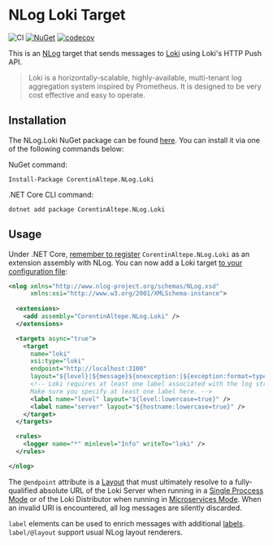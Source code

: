 # NLog Loki Target

![CI](https://github.com/corentinaltepe/nlog.loki/workflows/CI/badge.svg?branch=master)
[![NuGet](https://img.shields.io/nuget/v/CorentinAltepe.NLog.Loki)](https://www.nuget.org/packages/CorentinAltepe.NLog.Loki)
[![codecov](https://codecov.io/gh/corentinaltepe/nlog.loki/branch/master/graph/badge.svg?token=84N5XB4J09)](https://codecov.io/gh/corentinaltepe/nlog.loki)

This is an [NLog](https://nlog-project.org/) target that sends messages to [Loki](https://grafana.com/oss/loki/) using Loki's HTTP Push API.

> Loki is a horizontally-scalable, highly-available, multi-tenant log aggregation system inspired by Prometheus. It is designed to be very cost effective and easy to operate.

## Installation

The NLog.Loki NuGet package can be found [here](https://www.nuget.org/packages/CorentinAltepe.NLog.Loki). You can install it via one of the following commands below:

NuGet command:

    Install-Package CorentinAltepe.NLog.Loki

.NET Core CLI command:

    dotnet add package CorentinAltepe.NLog.Loki

## Usage

Under .NET Core, [remember to register](https://github.com/nlog/nlog/wiki/Register-your-custom-component) `CorentinAltepe.NLog.Loki` as an extension assembly with NLog. You can now add a Loki target [to your configuration file](https://github.com/nlog/nlog/wiki/Tutorial#Configure-NLog-Targets-for-output):

```xml
<nlog xmlns="http://www.nlog-project.org/schemas/NLog.xsd"
      xmlns:xsi="http://www.w3.org/2001/XMLSchema-instance">
  
  <extensions>
    <add assembly="CorentinAltepe.NLog.Loki" />
  </extensions>

  <targets async="true">
    <target 
      name="loki" 
      xsi:type="loki"
      endpoint="http://localhost:3100"
      layout="${level}|${message}${onexception:|${exception:format=type,message,method:maxInnerExceptionLevel=5:innerFormat=shortType,message,method}}|source=${logger}">
      <!-- Loki requires at least one label associated with the log stream. 
      Make sure you specify at least one label here. -->
      <label name="level" layout="${level:lowercase=true}" />
      <label name="server" layout="${hostname:lowercase=true}" />
    </target>
  </targets>

  <rules>
    <logger name="*" minlevel="Info" writeTo="loki" />
  </rules>

</nlog>
```

The `@endpoint` attribute is a [Layout](https://github.com/NLog/NLog/wiki/Layouts) that must ultimately resolve to a fully-qualified absolute URL of the Loki Server when running in a [Single Proccess Mode](https://grafana.com/docs/loki/latest/overview/#modes-of-operation) or of the Loki Distributor when running in [Microservices Mode](https://grafana.com/docs/loki/latest/overview/#distributor). When an invalid URI is encountered, all log messages are silently discarded.

`label` elements can be used to enrich messages with additional [labels](https://grafana.com/docs/loki/latest/design-documents/labels/). `label/@layout` support usual NLog layout renderers.
